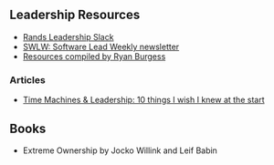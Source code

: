 ## Leadership Resources

- [Rands Leadership Slack](https://randsinrepose.com/welcome-to-rands-leadership-slack/)
- [SWLW: Software Lead Weekly newsletter](https://softwareleadweekly.com/)
- [Resources compiled by Ryan Burgess](https://github.com/ryanburgess/engineer-manager)

### Articles

- [Time Machines & Leadership: 10 things I wish I knew at the start](https://medium.com/@boyney123/time-machines-leadership-10-things-i-wish-i-knew-at-the-start-b50cdf45cb45)

## Books

- Extreme Ownership by Jocko Willink and Leif Babin
